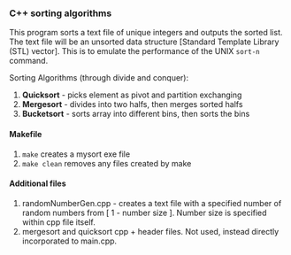 ### C++ sorting algorithms
This program sorts a text file of unique integers and outputs the sorted list. The text file will be an unsorted data structure [Standard Template Library (STL) vector]. This is to emulate the performance of the UNIX `sort-n` command.

Sorting Algorithms (through divide and conquer):
  1. **Quicksort** - picks element as pivot and partition exchanging
  2. **Mergesort** - divides into two halfs, then merges sorted halfs
  3. **Bucketsort** - sorts array into different bins, then sorts the bins

#### Makefile
1. `make` creates a mysort exe file
2. `make clean` removes any files created by make

#### Additional files
1. randomNumberGen.cpp - creates a text file with a specified number of random numbers from [ 1 - number size ]. Number size is specified within cpp file itself.
2. mergesort and quicksort cpp + header files. Not used, instead directly incorporated to main.cpp.

